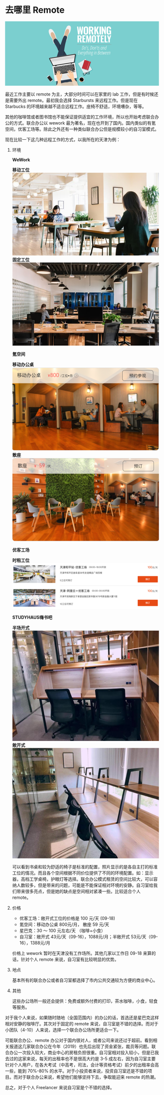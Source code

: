 # 去哪里 Remote

![remote.jpg](data/remote.jpg)

最近工作主要以 remote 为主，大部分时间可以在家里的 lab 工作，但是有时候还是需要外出 remote。最初我会选择 Starbursts 来远程工作。但是现在 Starbucks 的环境越来越不适合远程工作。座椅不舒适，环境嘈杂，等等。

其他的咖啡馆或者图书馆也不能保证提供适宜的工作环境，所以也开始考虑联合办公的方式。联合办公以 wework 最为著名，现在也开到了国内。国内类似的有氪空间，优客工场等。除此之外还有一种类似联合办公但是规模较小的自习室模式。

现在比较一下这几种远程工作的方式，以我所在的天津为例：

1. 环境

   **WeWork**

   **移动工位**  
   ![WeWork_1.jpg](data/WeWork_1.jpg)
   **固定工位**  
   ![WeWork_2.jpg](data/wework_2.jpg) 

   **氪空间**

   **移动办公桌**  
   ![wework_3.png](data/wework_3.png)
   **散座**  
   ![wework_4.png](data/wework_4.png)

   **优客工场**  

   **时租工位**  
   ![wework_5.png](data/wework_5.png) 

   **STUDYHAUS嗨书吧**
   
   **半场开式**  
   ![wework_6.png](data/wework_6.jpeg)
   **敞开式**  
   ![wework_6.png](data/wework_7.jpeg)
   
   可以看到书桌和较为舒适的椅子是标准的配置，照片显示的是各自主打的标准工位的情况。而且各个空间根据不同价位提供了不同的环境配置。如：显示器，高档工学桌椅，护眼灯等选择。联合办公模式租赁的空间比较大，可以容纳人数较多，但是带来的问题，可能是不能保证相对环境的安静。自习室给我们带来很多亮点，但是她的缺点是空间相对紧凑一些。比较适合个人 remote。

2. 价格

   - 优客工场：敞开式工位的价格是 100 元/天 (09-18)
   - 氪空间：移动办公桌 800元/月， 散座 59 元/天
   - 星巴克：30 ～ 100 元左右/天 （咖啡+小食）
   - 自习室：敞开式 43元/天（09-16），1088元/月；半敞开式 53元/天（09-16），1388元/月

   价格上 wework 暂时在天津没有工作场所。其他几家以工作日 09-18 来算的话，针对个人 remote 来说，自习室有比较明显的优势。

3. 地点

   基本所有的联合办公或者自习室都选择了市内公共交通较为方便的商业中心。

4. 其他

   这些办公场所一般还会提供：免费或额外付费的打印，茶水咖啡，小食，轻食等服务。

对于我个人来说，如果随时随地（全国范围内）的办公的话，首选还是星巴克这样相对安静的咖啡厅。其次对于固定的 remote 来说，自习室是不错的选择。而对于小团队（4-10）人来说，选择一个联合办公场所更适合一下。

可能联合办公、remote 办公对于国内很对人，或者公司来说还过于超前。看到相关报道这几家联合办公在今年（2019）也先后出现了资金紧张，裁员等问题。联合办公一次投入较大，商业中心的房租负担很重。自习室相对投入较小，但是已我去过的这家来说，每天的出租率也不是很高大约是 3-5 成左右，因为自习室主要针对个人用户，在各大考试（中高考，司法，会计等资格考试）前夕的出租率会高一些，能到 70%-80% 的水平。对于小投资者来说，投资自习室还是不错的项目。而对于联合办公来说，希望他们能够坚持下去，争取能迎来 remote 的热潮。

总之，对于个人 Freelancer 来说自习室是个不错的选择。


